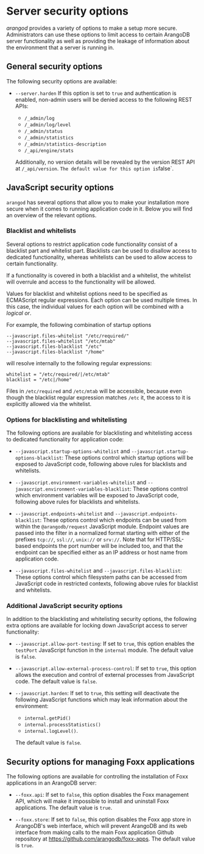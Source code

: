 # Server security options

_arangod_ provides a variety of options to make a setup more secure. 
Administrators can use these options to limit access to certain ArangoDB
server functionality as well as providing the leakage of information about
the environment that a server is running in.

## General security options

The following security options are available:

- `--server.harden`
  If this option is set to `true` and authentication is enabled, non-admin users
  will be denied access to the following REST APIs:
  
  * `/_admin/log`
  * `/_admin/log/level`
  * `/_admin/status`
  * `/_admin/statistics`
  * `/_admin/statistics-description`
  * `/_api/engine/stats`
 
  Additionally, no version details will be revealed by the version REST API at 
  `/_api/version`.
  `
  The default value for this option is `false`.

## JavaScript security options

`arangod` has several options that allow you to make your installation more
secure when it comes to running application code in it. Below you will find 
an overview of the relevant options.

### Blacklist and whitelists

Several options to restrict application code functionality consist of a 
blacklist part and whitelist part. Blacklists can be used to disallow access
to dedicated functionality, whereas whitelists can be used to allow access
to certain functionality.

If a functionality is covered in both a blacklist and a whitelist, the 
whitelist will overrule and access to the functionality will be allowed.

Values for blacklist and whitelist options need to be specified as ECMAScript 
regular expressions. Each option can be used multiple times. In this case,
the individual values for each option will be combined with a _logical or_.

For example, the following combination of startup options

    --javascript.files-whitelist "/etc/required/"
    --javascript.files-whitelist "/etc/mtab"
    --javascript.files-blacklist "/etc"
    --javascript.files-blacklist "/home"

will resolve internally to the following regular expressions:

```
whitelist = "/etc/required/|/etc/mtab"
blacklist = "/etc|/home"
```

Files in `/etc/required` and `/etc/mtab` will be accessible, because even though the 
blacklist regular expression matches `/etc` it, the access to it is explicitly
allowed via the whitelist.

### Options for blacklisting and whitelisting

The following options are available for blacklisting and whitelisting access
to dedicated functionality for application code:

- `--javascript.startup-options-whitelist` and `--javascript.startup-options-blacklist`:
  These options control which startup options will be exposed to JavaScript code, 
  following above rules for blacklists and whitelists.

- `--javascript.environment-variables-whitelist` and `--javascript.environment-variables-blacklist`:
  These options control which environment variables will be exposed to JavaScript
  code, following above rules for blacklists and whitelists.

- `--javascript.endpoints-whitelist` and `--javascript.endpoints-blacklist`:
  These options control which endpoints can be used from within the `@arangodb/request`
  JavaScript module.
  Endpoint values are passed into the filter in a normalized format starting
  with either of the prefixes `tcp://`, `ssl://`, `unix://` or `srv://`.
  Note that for HTTP/SSL-based endpoints the port number will be included too,
  and that the endpoint can be specified either as an IP address or host name
  from application code.

- `--javascript.files-whitelist` and `--javascript.files-blacklist`:
  These options control which filesystem paths can be accessed from JavaScript code 
  in restricted contexts, following above rules for blacklist and whitelists.

### Additional JavaScript security options

In addition to the blacklisting and whitelisting security options, the following
extra options are available for locking down JavaScript access to server functionality:

- `--javascript.allow-port-testing`:
  If set to `true`, this option enables the `testPort` JavaScript function in the
  `internal` module. The default value is `false`.

- `--javascript.allow-external-process-control`:
  If set to `true`, this option allows the execution and control of external processes
  from JavaScript code. The default value is `false`.

- `--javascript.harden`:
  If set to `true`, this setting will deactivate the following JavaScript functions
  which may leak information about the environment:

  - `internal.getPid()`
  - `internal.processStatistics()`
  - `internal.logLevel()`.

  The default value is `false`.

## Security options for managing Foxx applications

The following options are available for controlling the installation of Foxx applications
in an ArangoDB server:

- `--foxx.api`:
  If set to `false`, this option disables the Foxx management API, which will make it
  impossible to install and uninstall Foxx applications. The default value is `true`.

- `--foxx.store`:
  If set to `false`, this option disables the Foxx app store in ArangoDB's web interface,
  which will prevent ArangoDB and its web interface from making calls to the main Foxx 
  application Github repository at https://github.com/arangodb/foxx-apps.
  The default value is `true`.

